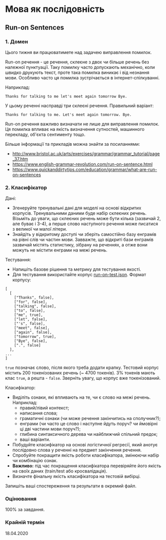 # Мова як послідовність

## Run-on Sentences

### 1. Домен

Цього тижня ви працюватимете над задачею виправлення помилок.

Run-on речення - це речення, склеєне з двох чи більше речень без належної пунктуації. Таку помилку часто допускають механічно, коли швидко друкують текст, проте така помилка виникає і від незнання мови. Особливо часто ця помилка зустрічається в інтернет-спілкуванні.

Наприклад:
```
Thanks for talking to me let's meet again tomorrow Bye.
```

У цьому реченні насправді три склеєні речення. Правильний варіант:
```
Thanks for talking to me. Let's meet again tomorrow. Bye.
```

Run-on речення важливо визначати не лише для виправлення помилок. Ця помилка впливає на якість визначення сутностей, машинного перекладу, об'єкта сентименту тощо.

Більше інформації та прикладів можна знайти за посиланнями:
- <http://www.bristol.ac.uk/arts/exercises/grammar/grammar_tutorial/page_37.htm>
- <https://www.english-grammar-revolution.com/run-on-sentence.html>
- <https://www.quickanddirtytips.com/education/grammar/what-are-run-on-sentences>

### 2. Класифікатор

Дані:
- Згенеруйте тренувальні дані для моделі на основі відкритих корпусів. Тренувальними даними буде набір склеєних речень. Візьміть до уваги, що склеєних речень може бути кілька (зазвичай 2, але буває і 3-4), а перше слово наступного речення може писатися з великої чи малої літери.
- Знайдіть у відкритому доступі чи зберіть самостійно базу енграмів на рівні слів чи частин мови. Завважте, що відкриті бази енграмів зазвичай містять статистику, зібрану на реченнях, а отже вони можуть не містити енграми на межі речень.

Тестування:
- Напишіть базове рішення та метрику для тестування якості.
- Для тестування використайте корпус [run-on-test.json](run-on-test.json). Формат корпусу:
```
[
  [
    ["Thanks", false],
    ["for", false],
    ["talking", false],
    ["to", false],
    ["me", true],
    ["let", false],
    ["'s", false],
    ["meet", false],
    ["again", false],
    ["tomorrow", true],
    ["Bye", false],
    [".", false]
  ],
...
]
```

`true` позначає слово, після якого треба додати крапку. Тестовий корпус містить 200 токенізованих речень (~ 4700 токенів). 3% токенів мають клас `true`, а решта - `false`. Зверніть увагу, що корпус вже токенізований.

Класифікатор:
- Виділіть ознаки, які впливають на те, чи є слово на межі речень. Наприклад:
  - правий/лівий контекст;
  - написання слова;
  - граматичні ознаки (чи може речення закінчитись на сполучник?);
  - енграми (чи часто це слово і наступне йдуть поруч? чи ймовірні ці дві частини мови поруч?);
  - глибина синтаксичного дерева чи найближчий спільний предок;
  - ваші варіанти.
- Побудуйте класифікатор на основі логістичної регресії, який анотує послідовно слова у реченні на предмет закінчення речення.
- Спробуйте покращити якість роботи класифікатора, змінюючи набір чи комбінацію ознак.
- **Важливо:** під час покращення класифікатора перевіряйте його якість на своїх даних (train/test або кросвалідація).
- Визначте фінальну якість класифікатора на тестовій вибірці.

Запишіть ваші спостереження та результати в окремий файл.

### Оцінювання

100% за завдання.

### Крайній термін

18.04.2020
